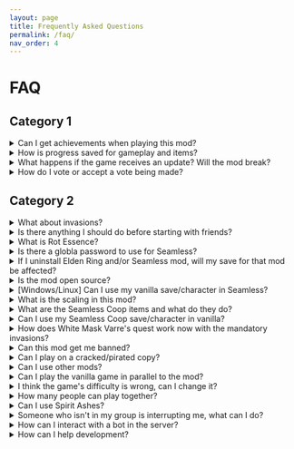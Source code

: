 ```yaml
---
layout: page
title: Frequently Asked Questions
permalink: /faq/
nav_order: 4
---
```

# FAQ

## Category 1
<details markdown="block">
<summary>Can I get achievements when playing this mod?</summary>

>Yes, you can.  
>List of items that *could* potentially not allow achievements to trigger:
>  - Potential that sometimes Steam will go down during a play session momentarily and prevent achievement unlocks. Missing achievements could be gained with `Steam Achievement Manager` which is a tool used to debug situations like this.
>  - A mismatch in events not triggering the achievement to unlock. This could happen during a play session, where a player's progress can cause skips of certain events to trigger, or an event flag not triggering properly. (Create a manual backup save if you play with another player who could have a different progress).
</details>

<details markdown="block">
<summary>How is progress saved for gameplay and items?</summary>


> **GAMEPLAY PROGRESS:**
> - Progress is saved based on Host progression. Wanderer's progression will not sync if Host has progressed less than the Wanderers.
>  - A player on NG+, can join a player on NG. This can also be vice-versa.
> - Any crafting or shop items to purchase from the Twin Maiden Husks in Roundtable Hold are dependent on the **__HOST__** of the world. If a Wanderer owns it in their world, it shouldn't be available in a Host's world if they haven't retrieved it yet when Wanderers join. 
 > - If the Host <u>**does not**</u> own the crafting kit, or cookbook items, then it will <u>**not**</u> be available. Everyone should retrieve these items on their own just in case the Host is changed during gameplay.
> - Quest progression can be erratic. Best to be solo when doing anything, but make sure to make a backup save before playing. Ending choices could have unknown effects during gameplay too.  
>  
> **ITEM PROGRESS:**
> - Item pick ups are based on instanced loot, meaning any random drops picked up are diferent for each player. 
> - Loot that is given on persistent enemy defeat (Bosses and Scarabs for example) is collected by everyone joining the host when within the area limits (when all players ar
e in Weeping Penninsula to get respective drops).
> - Items like Golden Seed or Sacred Tear must be picked up individually. Wanderer's cannot gain items again if they already received them in their world upon joining Host.
> - When it comes to bell bearing items, it is based on Host. Only Host should turn in items, restart session, and any who rejoin should see items in the shop. In the event of missing items for any bell bearings, consult [(Discord) Missing reward items from Quests/NPC/Bosses with dialogue](https://discord.com/channels/979042878091329587/1129602576996900864).
>  
> **‼️CAUTION‼️**  
> If you are going to attempt playing with others who have different progressions (e.g. different endings, different NPC states), **you should make a backup of your save before joining!.**  
> Event flags toggled in the session may persist, so it's very possible to have mismatched progression and may ruin characters involved. See possible work arounds in [(Discord) #troubleshooting](https://discord.com/channels/979042878091329587/1097343990480777266). Keep the same host when possible to reduce chances. This is a coop, not an MMO.
</details>

<details markdown="block">
<summary>What happens if the game receives an update? Will the mod break?</summary>

> Refer to [(Discord) Elden Ring received an official update, what to do?](https://discord.com/channels/979042878091329587/1097350937573593160).  
>  
> **Note**:  Major updates like DLC tend to break the mod due to changes done to provide content (changes in regulation.bin file cause seamless to break if something major is adjusted). Hot fixes on the other hand could only be minor changes that won't change much and still allow mods to be compatible, if it's small parameter changes.
</details>

<details markdown="block">
<summary>How do I vote or accept a vote being made?</summary>

> As of v1.3.0, per message in [(Discord) #updates](https://discord.com/channels/979042878091329587/979709115116969994/995015898454835241), Players can vote from the map and use the following key to press to move their cursor to the voted location:
>  
>  - Controller - `L1/LB`
>  - Keyboard - `Z`

</details>

## Category 2

<details markdown="block">
<summary>What about invasions?</summary>


</details>

<details markdown="block">
<summary>Is there anything I should do before starting with friends?</summary>


</details>

<details markdown="block">
  <summary>What is Rot Essence?</summary>


</details>

<details markdown="block">
  <summary>Is there a globla password to use for Seamless?</summary>


</details>

<details markdown="block">
  <summary>If I uninstall Elden Ring and/or Seamless mod, will my save for that mod be affected?</summary>


</details>

<details markdown="block">
  <summary>Is the mod open source?</summary>


</details>

<details markdown="block">
  <summary>[Windows/Linux] Can I use my vanilla save/character in Seamless?</summary>


</details>

<details markdown="block">
  <summary>What is the scaling in this mod?</summary>


</details>

<details markdown="block">
  <summary>What are the Seamless Coop items and what do they do?</summary>


</details>

<details markdown="block">
  <summary>Can I use my Seamless Coop save/character in vanilla?</summary>


</details>

<details markdown="block">
  <summary>How does White Mask Varre's quest work now with the mandatory invasions?</summary>


</details>

<details markdown="block">
  <summary>Can this mod get me banned?</summary>


</details>

<details markdown="block">
  <summary>Can I play on a cracked/pirated copy?</summary>


</details>

<details markdown="block">
  <summary>Can I use other mods?</summary>


</details>

<details markdown="block">
  <summary>Can I play the vanilla game in parallel to the mod?</summary>


</details>

<details markdown="block">
  <summary>I think the game's difficulty is wrong, can I change it?</summary>


</details>

<details markdown="block">
  <summary>How many people can play together?</summary>


</details>

<details markdown="block">
  <summary>Can I use Spirit Ashes?</summary>


</details>

<details markdown="block">
  <summary>Someone who isn't in my group is interrupting me, what can I do?</summary>


</details>

<details markdown="block">
  <summary>How can I interact with a bot in the server?</summary>


</details>

<details markdown="block">
  <summary>How can I help development?</summary>


</details>